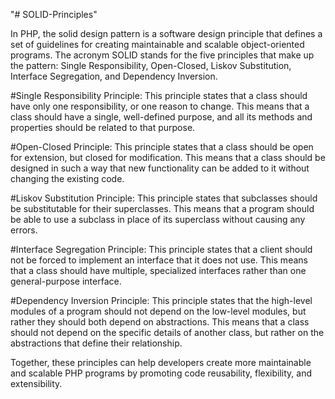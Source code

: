 "# SOLID-Principles" 


In PHP, the solid design pattern is a software design principle that defines a set of guidelines for creating maintainable and scalable object-oriented programs. The acronym SOLID stands for the five principles that make up the pattern: Single Responsibility, Open-Closed, Liskov Substitution, Interface Segregation, and Dependency Inversion.

#Single Responsibility Principle: This principle states that a class should have only one responsibility, or one reason to change. This means that a class should have a single, well-defined purpose, and all its methods and properties should be related to that purpose.

#Open-Closed Principle: This principle states that a class should be open for extension, but closed for modification. This means that a class should be designed in such a way that new functionality can be added to it without changing the existing code.

#Liskov Substitution Principle: This principle states that subclasses should be substitutable for their superclasses. This means that a program should be able to use a subclass in place of its superclass without causing any errors.

#Interface Segregation Principle: This principle states that a client should not be forced to implement an interface that it does not use. This means that a class should have multiple, specialized interfaces rather than one general-purpose interface.

#Dependency Inversion Principle: This principle states that the high-level modules of a program should not depend on the low-level modules, but rather they should both depend on abstractions. This means that a class should not depend on the specific details of another class, but rather on the abstractions that define their relationship.

Together, these principles can help developers create more maintainable and scalable PHP programs by promoting code reusability, flexibility, and extensibility.
